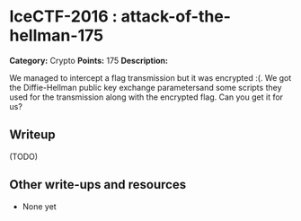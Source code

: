 # IceCTF-2016 : attack-of-the-hellman-175

**Category:** Crypto
**Points:** 175
**Description:**

We managed to intercept a flag transmission but it was encrypted :(. We got the Diffie-Hellman public key exchange parametersand some scripts they used for the transmission along with the encrypted flag. Can you get it for us?

## Writeup

(TODO)

## Other write-ups and resources

* None yet